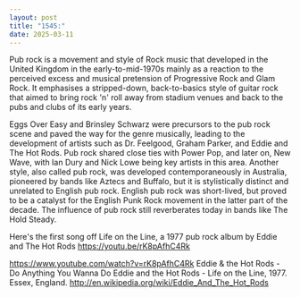 ```yaml
---
layout: post
title: "1545:"
date: 2025-03-11
---
```


Pub rock is a movement and style of Rock music that developed in the United Kingdom in the early-to-mid-1970s mainly as a reaction to the perceived excess and musical pretension of Progressive Rock and Glam Rock. It emphasises a stripped-down, back-to-basics style of guitar rock that aimed to bring rock 'n' roll away from stadium venues and back to the pubs and clubs of its early years.

Eggs Over Easy and Brinsley Schwarz were precursors to the pub rock scene and paved the way for the genre musically, leading to the development of artists such as Dr. Feelgood, Graham Parker, and Eddie and The Hot Rods. Pub rock shared close ties with Power Pop, and later on, New Wave, with Ian Dury and Nick Lowe being key artists in this area. Another style, also called pub rock, was developed contemporaneously in Australia, pioneered by bands like Aztecs and Buffalo, but it is stylistically distinct and unrelated to English pub rock. English pub rock was short-lived, but proved to be a catalyst for the English Punk Rock movement in the latter part of the decade. The influence of pub rock still reverberates today in bands like The Hold Steady. 


Here's the first song off Life on the Line, a 1977 pub rock album by Eddie and The Hot Rods
https://youtu.be/rK8pAfhC4Rk

https://www.youtube.com/watch?v=rK8pAfhC4Rk
Eddie & the Hot Rods - Do Anything You Wanna Do
Eddie and the Hot Rods - Life on the Line, 1977. Essex, England.
http://en.wikipedia.org/wiki/Eddie_And_The_Hot_Rods

